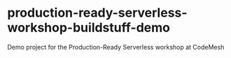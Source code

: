 # production-ready-serverless-workshop-buildstuff-demo
Demo project for the Production-Ready Serverless workshop at CodeMesh
